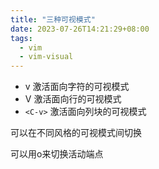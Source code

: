 ```yaml
---
title: "三种可视模式"
date: 2023-07-26T14:21:29+08:00
tags:
  - vim
  - vim-visual
---
```


- v 激活面向字符的可视模式
- V 激活面向行的可视模式
- `<C-v>` 激活面向列块的可视模式

可以在不同风格的可视模式间切换

可以用o来切换活动端点

